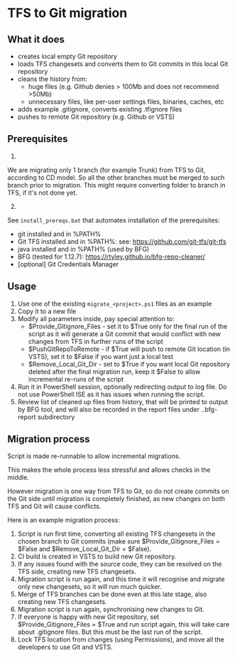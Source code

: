 # TFS to Git migration

## What it does
- creates local empty Git repository
- loads TFS changesets and converts them to Git commits in this local Git repository 
- cleans the history from:
  - huge files (e.g. Github denies > 100Mb and does not recommend >50Mb)
  - unnecessary files, like per-user settings files, binaries, caches, etc
- adds example .gitignore, converts existing .tfignore files
- pushes to remote Git repository (e.g. Github or VSTS)

## Prerequisites
1.
We are migrating only 1 branch (for example Trunk) from TFS to Git, according to CD model.
So all the other branches must be merged to such branch prior to migration.
This might require converting folder to branch in TFS, if it's not done yet.

2.
See `install_prereqs.bat` that automates installation of the prerequisites:
- git installed and in %PATH%
- Git TFS installed and in %PATH%: see: https://github.com/git-tfs/git-tfs
- java installed and in %PATH% (used by BFG)
- BFG (tested for 1.12.7): https://rtyley.github.io/bfg-repo-cleaner/
- [optional] Git Credentials Manager


## Usage
1. Use one of the existing `migrate_<project>.ps1` files as an example
2. Copy it to a new file
3. Modify all parameters inside, pay special attention to:
    - $Provide_Gitignore_Files - set it to $True only for the final run of the script as it will generate a Git commit that would conflict with new changes from TFS in further runs of the script
    - $PushGitRepoToRemote - if $True will push to remote Git location (in VSTS), set it to $False if you want just a local test
    - $Remove_Local_Git_Dir - set to $True if you want local Git repository deleted after the final migration run, keep it $False to allow incremental re-runs of the script
4. Run it in PowerShell session, optionally redirecting output to log file. Do not use PowerShell ISE as it has issues when running the script.
5. Review list of cleaned up files from history, that will be printed to output by BFG tool, and will also be recorded in the report files under ..bfg-report subdirectory

## Migration process
Script is made re-runnable to allow incremental migrations.

This makes the whole process less stressful and allows checks in the middle.

However migration is one way from TFS to Git, so do not create commits on the Git side until migration is completely finished, as new changes on both TFS and Git will cause conflicts.

Here is an example migration process:
1. Script is run first time, converting all existing TFS changesets in the chosen branch to Git commits (make sure $Provide_Gitignore_Files = $False and $Remove_Local_Git_Dir = $False).
2. CI build is created in VSTS to build new Git repository.
3. If any issues found with the source code, they can be resolved on the TFS side, creating new TFS changesets.
4. Migration script is run again, and this time it will recognise and migrate only new changesets, so it will run much quicker. 
5. Merge of TFS branches can be done even at this late stage, also creating new TFS changesets.
6. Migration script is run again, synchronising new changes to Git.
7. If everyone is happy with new Git repository, set $Provide_Gitignore_Files = $True and run script again, this will take care about .gitignore files. But this must be the last run of the script.
8. Lock TFS location from changes (using Permissions), and move all the developers to use Git and VSTS.